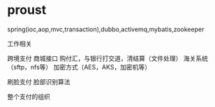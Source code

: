 # proust
spring(ioc,aop,mvc,transaction),dubbo,activemq,mybatis,zookeeper

工作相关

跨境支付
商城接口
购付汇，与银行打交道，清结算（文件处理）
海关系统（sftp，nfs等）  加密方式（AES，AKS，加密机等）


刷脸支付
脸部识别算法

整个支付的组织